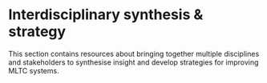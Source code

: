 # Interdisciplinary synthesis & strategy

This section contains resources about bringing together multiple disciplines and stakeholders to synthesise insight and develop strategies for improving MLTC systems.
